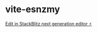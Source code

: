 # vite-esnzmy

[Edit in StackBlitz next generation editor ⚡️](https://stackblitz.com/~/github.com/Nisekoi5/vite-esnzmy)